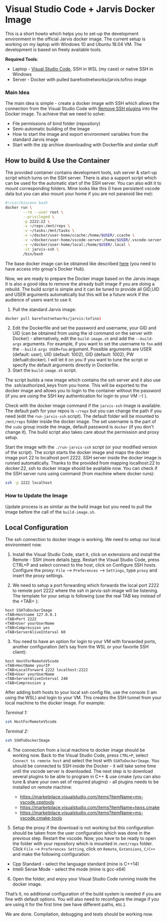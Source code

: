 # Visual Studio Code + Jarvis Docker Image

This is a short howto which helps you to set-up the development environment in the official Jarvis docker image. The current setup is working on
my laptop with Windows 10 and Ubuntu 18.04 VM. The development is based on freely available tools.

**Required Tools**:

* Laptop - [Visual Studio Code](https://code.visualstudio.com/), SSH in WSL (my case) or native SSH in Windows
* Server - Docker with pulled barefootnetworks/jarvis:tofino image

### Main Idea

The main idea is simple - create a docker image with SSH which allows the connection from the Visual Studio Code with [Remove SSH plugins](https://code.visualstudio.com/docs/remote/ssh) into the Docker image. To achieve that we need to solve:

* File permissions of bind folder (repository)
* Semi-automatic building of the Image
* How to start the image and export environment variables from the standard Jarvis image
* Start with the zip archive downloading with Dockerfile and similar stuff

## How to build & Use the Container

The provided container contains development tools, ssh server & start-up script which turns on the SSH server. There is also a support
script which can be used for the automatic start of the SSH server. You can also edit it to mount corresponding folders. Mine looks
like this (I have persistent vscode data but you can also mount your home if you are not paranoid like me):

```bash
#!/usr/bin/env bash
docker run \
        --rm --user root \
        --privileged \
        -p 2222:22 \
        -v ~/reps:/mnt/reps \
        -v ~/tasks:/mnt/tasks \
        -v ~/docker/user-home/ccache:/home/$USER/.ccache \
        -v ~/docker/user-home/vscode-server:/home/$USER/.vscode-server \
        -v ~/docker/user-home/local:/home/$USER/.local \
        -it jarvis-ssh \
        /bin/bash
```

The base docker image can be obtained like described [here](https://github.com/barefootnetworks/P4/wiki/Building-and-testing-bf-p4c-compilers-in-docker#setting-updocker-and-docker-hub) (you need to have access into group's Docker Hub).

Now, we are ready to prepare the Docker image based on the Jarvis image. 
It is also a good idea to remove the already built image if you are doing a rebuild. The build script is simple and it can be tuned
to provide all GID,UID and USER arguments automatically but this will be a future work if the audience of users want to use it.

1. Pull the standard Jarvis image:

```bash
docker pull barefootnetworks/jarvis:tofino)
```

2. Edit the Dockerfile and set the password and username, your GID and UID (can be obtained from using the id command on the server
with Docker) - alternatively, edit the `build-image.sh` and add the `--build-args` arguments. For example, if you want to set the username to `foo` add the `--build-args USER=foo` argument.
Possible arguments are USER (default: user), UID (default: 1002), GID (default: 1002), PW (defualt:docker).
I will let it on you if you want to tune the script or specify the default arguments directly in Dockerfile.
3. Start the `build-image.sh` script.

The script builds a new image which contains the ssh server and it also use the .ssh/authorized_keys from you home.
This will be exported to the docker image and allows you to login to the container without the password
(if you are using the SSH key authentication for login to your VM :-) ).

Check with the docker image command if the `jarvis-ssh` image is available. The default path for your repos is `~/reps` but you can
change the path if you need (edit the `run-jarvis-ssh` script).
The default folder will be mounted to `/mnt/reps` folder inside the docker image. 
The set username is the part of the `sudo` group inside the image, default password is `docker` (if you don't change it).
The build script also takes care about the permission and proxy setup.

Start the image with the `./run-jarvis-ssh` script (or your modified version of the script). The script starts the docker image and
maps the docker image port 22 to localhost port 2222. SSH server inside the docker image is runned automatically.
Thanks to the provided from mapping localhost:22 to docker:22, ssh to docker image shoold be available now.
You can check if the SSH server runs using command (from machine where docker runs):

```bash
ssh -p 2222 localhost
```

### How to Update the Image

Update process is as similar as the build image but you need to pull the image before the call of the `build-image.sh`.

## Local Configuration

The ssh connection to docker image is working. We need to setup our local environment now. 

1. Install the Visual Studio Code, start it, click on extensions and install the Remote - SSH (more details [here](https://code.visualstudio.com/docs/remote/ssh). 
Restart the Visual Studio Code, press CTRL+P and select connect to the host, click on Configure SSH hosts. Configure the proxy: 
`File` --> `Preferences` --> `Settings`, type `proxy` and insert the proxy settings.

2. We need to setup a port forwarding which forwards the local port 2222 to remote port 2222 where the ssh in jarvis-ssh image will be
listening. The template for your setup is following (use the real TAB key instead of the \<TAB\> ):

```
host SSHToDockerImage
<TAB>Hostname 127.0.0.1
<TAB>Port 2222
<TAB>User yourUserName
<TAB>Compression yes
<TAB>ServerAliveInterval 60
```

3. You need to have an option for login to your VM with forwarded ports, another configuration (let’s say from the WSL or your favorite SSH client): 

```
host HostForRemoteVScode
<TAB>HostName yourIP
<TAB>LocalForward 2222 localhost:2222
<TAB>User yourUserName
<TAB>ServerAliveInterval 240
<TAB>Compression y
```

After adding both hosts to your local ssh config file, use the console (I am using the WSL) and login to your VM. This creates the 
SSH tunnel from your local machine to the docker image. For example:

_Terminal 1:_ 

```bash
ssh HostForRemoteVScode
```

_Terminal 2:_

```bash
ssh SSHToDockerImage
```

4. The connection from a local machine to docker image should be working now. Back to the Visual Studio Code, press `CTRL+P`, select
`Connect to remote host` and select the host with `SSHToDockerImage`. You should be connected to SSH inside the Docker - it will take 
some time until the vscode server is downloaded. The next step is to download several plugins to be able
to program in C++ & use cmake (you can also tune & share your own set of required plugins) - all plugins needs to be installed
on remote machine:  

    - https://marketplace.visualstudio.com/items?itemName=ms-vscode.cpptools
    - https://marketplace.visualstudio.com/items?itemName=twxs.cmake
    - https://marketplace.visualstudio.com/items?itemName=ms-vscode.cmake-tools

5. Setup the proxy if the download is not working but this configuration should be taken from the user configuration which was done in
the previous step. Restart the vscode. Now, you have to be ready to open the folder with your repository which is mounted
in `/mnt/reps` folder. Click `File` --> `Preferences Setting`, click on `Remote`, `Extensions`, `C/C++` and make
the following configuration:

* Cpp Standard - select the language standard (mine is C++14)
* Intelli Sense Mode - select the mode (mine is gcc-x64)

6. Open the folder, and enjoy your Visual Studio Code running inside the docker image.

That’s it, no additional configuration of the build system is needed if you are fine with default options. You will also need to
reconfigure the image if you are using it for the first time (we have different paths, etc.).

We are done. Compilation, debugging and tests should be working now. 
